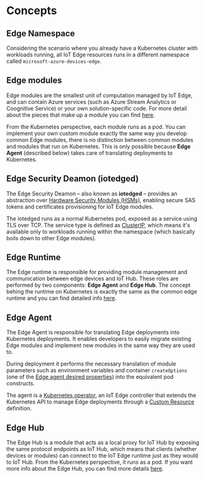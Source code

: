 # Concepts

## Edge Namespace

Considering the scenario where you already have a Kubernetes cluster with workloads running, all IoT Edge resources runs in a different namespace called `microsoft-azure-devices-edge`.

## Edge modules

Edge modules are the smallest unit of computation managed by IoT Edge, and can contain Azure services (such as Azure Stream Analytics or Coognitive Service) or your own solution-specific code. For more detail about the pieces that make up a module you can find [here](https://docs.microsoft.com/en-us/azure/iot-edge/iot-edge-modules).

From the Kubernetes perspective, each module runs as a pod. You can implement your own custom module exactly the same way you develop common Edge modules, there is no distinction between common modules and modules that run on Kubernetes. This is only possible because **Edge Agent** (described below) takes care of translating deployments to Kubernetes.

## Edge Security Deamon (iotedged)

The Edge Security Deamon – also known as **iotedged** – provides an abstraction over [Hardware Security Modules (HSMs)](https://en.wikipedia.org/wiki/Hardware_security_module), enabling secure SAS tokens and certificates provisioning for IoT Edge modules. 

The iotedged runs as a normal Kubernetes pod, exposed as a service using TLS over TCP. 
The service type is defined as [ClusterIP](https://kubernetes.io/docs/concepts/services-networking/service/#publishing-services-service-types), which means it's available only to workloads running within the namespace (which basically boils down to other Edge modules).

## Edge Runtime

The Edge runtime is responsible for providing module management and communication between edge devices and IoT Hub. These roles are performed by two components: **Edge Agent** and **Edge Hub**. The concept behing the runtime on Kubernetes is exactly the same as the common edge runtime and you can find detailed info [here](https://docs.microsoft.com/en-us/azure/iot-edge/iot-edge-runtime).

## Edge Agent

The Edge Agent is responsible for translating Edge deployments into Kubernetes deployments. It enables developers to easily migrate existing Edge modules and implement new modules in the same way they are used to.

During deployment it performs the necessary translation of module parameters such as environment variables and container `createOptions` (one of the [Edge agent desired properties](https://docs.microsoft.com/en-us/azure/iot-edge/module-edgeagent-edgehub#edgeagent-desired-properties)) into the equivalent pod constructs. 

The agent is a [Kubernetes operator](https://coreos.com/blog/introducing-operators.html), an IoT Edge controller that extends the Kubernetes API to manage Edge deployments through a [Custom Resource](https://kubernetes.io/docs/concepts/extend-kubernetes/api-extension/custom-resources/) definition.

## Edge Hub

The Edge Hub is a module that acts as a local proxy for IoT Hub by exposing the same protocol endpoints as IoT Hub, which means that clients (whether devices or modules) can connect to the IoT Edge runtime just as they would to IoT Hub. 
From the Kubernetes perspective, it runs as a pod. If you want more info about the Edge Hub, you can find more details [here](https://docs.microsoft.com/en-us/azure/iot-edge/iot-edge-runtime#iot-edge-hub).